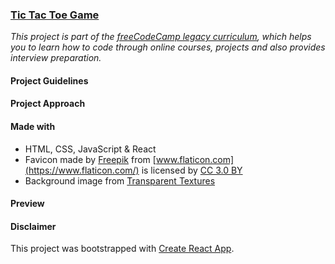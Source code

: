 ### [Tic Tac Toe Game](https://learn.freecodecamp.org/coding-interview-prep/take-home-projects/build-a-tic-tac-toe-game)

_This project is part of the [freeCodeCamp legacy curriculum](https://www.freecodecamp.org), which helps you to learn how to code through online courses, projects and also provides interview preparation._


#### Project Guidelines


#### Project Approach


#### Made with
- HTML, CSS, JavaScript & React
- Favicon made by [Freepik](http://www.freepik.com) from [www.flaticon.com](https://www.flaticon.com/) is licensed by [CC 3.0 BY](http://creativecommons.org/licenses/by/3.0/)
- Background image from [Transparent Textures](https://www.transparenttextures.com)


#### Preview


#### Disclaimer


This project was bootstrapped with [Create React App](https://github.com/facebook/create-react-app).

